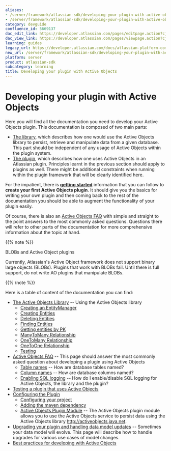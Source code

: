 ```yaml
---
aliases:
- /server/framework/atlassian-sdk/developing-your-plugin-with-active-objects-5669137.html
- /server/framework/atlassian-sdk/developing-your-plugin-with-active-objects-5669137.md
category: devguide
confluence_id: 5669137
dac_edit_link: https://developer.atlassian.com/pages/editpage.action?cjm=wozere&pageId=5669137
dac_view_link: https://developer.atlassian.com/pages/viewpage.action?cjm=wozere&pageId=5669137
learning: guides
legacy_url: https://developer.atlassian.com/docs/atlassian-platform-common-components/active-objects/developing-your-plugin-with-active-objects
new_url: /server/framework/atlassian-sdk/developing-your-plugin-with-active-objects
platform: server
product: atlassian-sdk
subcategory: learning
title: Developing your plugin with Active Objects
---
```

# Developing your plugin with Active Objects

Here you will find all the documentation you need to develop your Active Objects plugin. This documentation is composed of two main parts:

-   [The library](/server/framework/atlassian-sdk/the-active-objects-library-5669139.html), which describes how one would use the Active Objects library to persist, retrieve and manipulate data from a given database. This part should be independent of any usage of Active Objects within the plugin system.
-   [The plugin](https://developer.atlassian.com/display/AO/Configuring+the+Plugin), which describes how one uses Active Objects in an Atlassian plugin. Principles learnt in the previous section should apply to plugins as well. There might be additional constraints when running within the plugin framework that will be clearly identified here.

For the impatient, there is **[getting started](/server/framework/atlassian-sdk/getting-started-with-active-objects-5669135.html)** information that you can follow to **create your first Active Objects plugin**. It should give you the basics for writing your own plugin and then coming back to the rest of the documentation you should be able to augment the functionality of your plugin easily.

Of course, there is also an [Active Objects FAQ](/server/framework/atlassian-sdk/active-objects-faq) with simple and straight to the point answers to the most commonly asked questions. Questions there will refer to other parts of the documentation for more comprehensive information about the topic at hand.

{{% note %}}

BLOBs and Active Object plugins

Currently, Atlassian's Active Object framework does not support binary large objects (BLOBs). Plugins that work with BLOBs fail. Until there is full support, do not write AO plugins that manipulate BLOBs.

{{% /note %}}

Here is a table of content of the documentation you can find:

-   [The Active Objects Library](/server/framework/atlassian-sdk/the-active-objects-library-5669139.html) -- Using the Active Objects library
    -   [Creating an EntityManager](/server/framework/atlassian-sdk/creating-an-entitymanager-5669141.html)
    -   [Creating Entities](/server/framework/atlassian-sdk/creating-entities-5669143.html)
    -   [Deleting Entities](/server/framework/atlassian-sdk/deleting-entities-5669149.html)
    -   [Finding Entities](/server/framework/atlassian-sdk/finding-entities-5669147.html)
    -   [Getting entities by PK](/server/framework/atlassian-sdk/getting-entities-by-pk-5669145.html)
    -   [ManyToMany Relationship](/server/framework/atlassian-sdk/manytomany-relationship-5669155.html)
    -   [OneToMany Relationship](/server/framework/atlassian-sdk/onetomany-relationship-5669153.html)
    -   [OneToOne Relationship](/server/framework/atlassian-sdk/onetoone-relationship-5669151.html)
    -   [Testing](/server/framework/atlassian-sdk/testing-5669157.html)
-   [Active Objects FAQ](/server/framework/atlassian-sdk/active-objects-faq) -- This page should answer the most commonly asked question about developing a plugin using Active Objects
    -   [Table names](/server/framework/atlassian-sdk/table-names) -- How are database tables named?
    -   [Column names](/server/framework/atlassian-sdk/column-names) -- How are database columns named?
    -   [Enabling SQL logging](/server/framework/atlassian-sdk/enabling-sql-logging) -- How do I enable/disable SQL logging for Active Objects, the library and the plugin?
-   [Testing a plugin that uses Active Objects](/server/framework/atlassian-sdk/testing-a-plugin-that-uses-active-objects-5669196.html)
-   [Configuring the Plugin](/server/framework/atlassian-sdk/configuring-the-plugin)
    -   [Configuring your project](/server/framework/atlassian-sdk/configuring-your-project-5669161.html)
    -   [Adding the maven dependency](/server/framework/atlassian-sdk/adding-the-maven-dependency-5669173.html)
    -   [Active Objects Plugin Module](/server/framework/atlassian-sdk/active-objects-plugin-module) -- The Active Objects plugin module allows you to use the Active Objects service to persist data using the Active Objects library http://activeobjects.java.net.
-   [Upgrading your plugin and handling data model updates](/server/framework/atlassian-sdk/upgrading-your-plugin-and-handling-data-model-updates-5669184.html) -- Sometimes your data model will evolve. This page will describe how to handle upgrades for various use cases of model changes.
-   [Best practices for developing with Active Objects](/server/framework/atlassian-sdk/best-practices-for-developing-with-active-objects)










